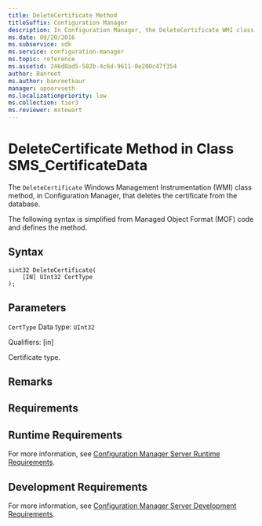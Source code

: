 ```yaml
---
title: DeleteCertificate Method
titleSuffix: Configuration Manager
description: In Configuration Manager, the DeleteCertificate WMI class method that deletes the certificate from the database.
ms.date: 09/20/2016
ms.subservice: sdk
ms.service: configuration-manager
ms.topic: reference
ms.assetid: 246d0ad5-582b-4c6d-9611-0e200c47f354
author: Banreet
ms.author: banreetkaur
manager: apoorvseth
ms.localizationpriority: low
ms.collection: tier3
ms.reviewer: mstewart
---
```

# DeleteCertificate Method in Class SMS_CertificateData
The `DeleteCertificate` Windows Management Instrumentation (WMI) class method, in Configuration Manager, that deletes the certificate from the database.

 The following syntax is simplified from Managed Object Format (MOF) code and defines the method.

## Syntax

```
sint32 DeleteCertificate(
    [IN] UInt32 CertType
);

```

## Parameters
 `CertType`
 Data type: `UInt32`

 Qualifiers: [in]

 Certificate type.

## Remarks

## Requirements

## Runtime Requirements
 For more information, see [Configuration Manager Server Runtime Requirements](../../../develop/core/reqs/server-runtime-requirements.md).

## Development Requirements
 For more information, see [Configuration Manager Server Development Requirements](../../../develop/core/reqs/server-development-requirements.md).
